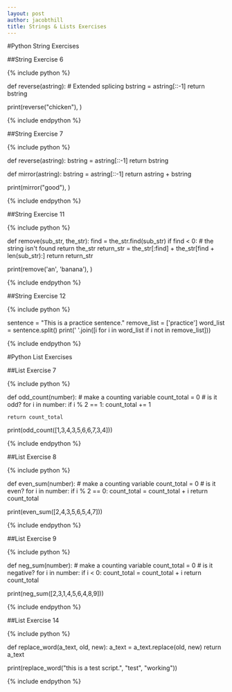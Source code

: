 ```yaml
---
layout: post
author: jacobthill
title: Strings & Lists Exercises
---
```


#Python String Exercises 

##String Exercise 6

{% include python %}

def reverse(astring):  # Extended splicing 
	bstring = astring[::-1]
	return bstring
	
print(reverse("chicken"), )

{% include endpython %}

##String Exercise 7

{% include python %}

def reverse(astring):
    bstring = astring[::-1]
    return bstring

def mirror(astring):
    bstring = astring[::-1]
    return astring + bstring
    
print(mirror("good"), )
	
{% include endpython %}

##String Exercise 11

{% include python %}

def remove(sub_str, the_str):
  find = the_str.find(sub_str)
	if find < 0: # the string isn't found
		return the_str
	return_str = the_str[:find] + the_str[find + len(sub_str):]
	return return_str
	
print(remove('an', 'banana'), )
	
{% include endpython %}

##String Exercise 12

{% include python %}

sentence = "This is a practice sentence."
remove_list = ['practice']
word_list = sentence.split()
print(' '.join([i for i in word_list if i not in remove_list]))
	
{% include endpython %}

#Python List Exercises

##List Exercise 7

{% include python %}

def odd_count(number):
	# make a counting variable
	count_total = 0
	# is it odd?
	for i in number:
		if i % 2 == 1:
			count_total += 1
			
	return count_total

print(odd_count([1,3,4,3,5,6,6,7,3,4]))
	
{% include endpython %}

##List Exercise 8

{% include python %}

def even_sum(number):
	# make a counting variable
	count_total = 0
	# is it even?
	for i in number:
		if i % 2 == 0:
			count_total = count_total + i
	return count_total
	
print(even_sum([2,4,3,5,6,5,4,7]))
	
{% include endpython %}

##List Exercise 9

{% include python %}

def neg_sum(number):
	# make a counting variable
	count_total = 0
	# is it negative?
	for i in number:
		if i < 0:
			count_total = count_total + i
	return count_total
	
print(neg_sum([2,3,1,4,5,6,4,8,9]))
	
{% include endpython %}

##List Exercise 14

{% include python %}

def replace_word(a_text, old, new):
	a_text = a_text.replace(old, new)
	return a_text
	
print(replace_word("this is a test script.", "test", "working"))
	
{% include endpython %}

	




